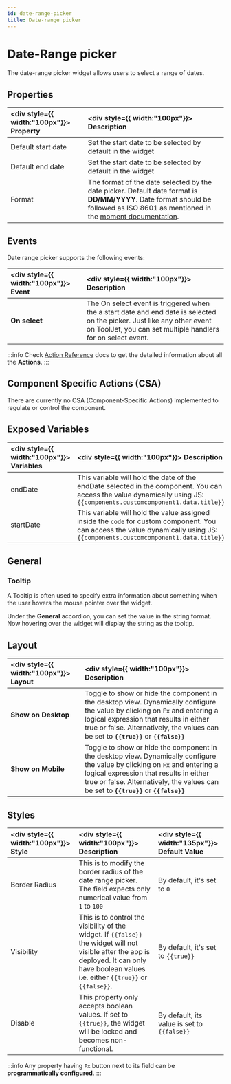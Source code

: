 ```yaml
---
id: date-range-picker
title: Date-range picker
---
```

# Date-Range picker

The date-range picker widget allows users to select a range of dates.

<div style={{paddingTop:'24px', paddingBottom:'24px'}}>

## Properties

| <div style={{ width:"100px"}}> Property  </div>    | <div style={{ width:"100px"}}> Description </div> |
|:----------- |:----------- |
| Default start date | Set the start date to be selected by default in the widget |
| Default end date | Set the start date to be selected by default in the widget |
| Format | The format of the date selected by the date picker. Default date format is **DD/MM/YYYY**. Date format should be followed as ISO 8601 as mentioned in the [moment documentation](https://momentjs.com/docs/). |

</div>

<div style={{paddingTop:'24px', paddingBottom:'24px'}}>

## Events

Date range picker supports the following events:

| <div style={{ width:"100px"}}> Event  </div>    | <div style={{ width:"100px"}}> Description </div> |
|:----------- |:----------- |
| **On select** | The On select event is triggered when the a start date and end date is selected on the picker. Just like any other event on ToolJet, you can set multiple handlers for on select event. |

:::info
Check [Action Reference](/docs/category/actions-reference) docs to get the detailed information about all the **Actions**.
:::

</div>

<div style={{paddingTop:'24px', paddingBottom:'24px'}}>

## Component Specific Actions (CSA)

There are currently no CSA (Component-Specific Actions) implemented to regulate or control the component.

</div>

<div style={{paddingTop:'24px', paddingBottom:'24px'}}>

## Exposed Variables

| <div style={{ width:"100px"}}> Variables </div> | <div style={{ width:"100px"}}> Description </div> |
|:----------- |:----------- |
| endDate | This variable will hold the date of the endDate selected in the component. You can access the value dynamically using JS: `{{components.customcomponent1.data.title}}`|
| startDate | This variable will hold the value assigned inside the `code` for custom component. You can access the value dynamically using JS: `{{components.customcomponent1.data.title}}`|

</div>

<div style={{paddingTop:'24px', paddingBottom:'24px'}}>

## General
### Tooltip

A Tooltip is often used to specify extra information about something when the user hovers the mouse pointer over the widget.

Under the <b>General</b> accordion, you can set the value in the string format. Now hovering over the widget will display the string as the tooltip.

</div>

<div style={{paddingTop:'24px', paddingBottom:'24px'}}>

## Layout

| <div style={{ width:"100px"}}> Layout </div> | <div style={{ width:"100px"}}> Description </div> | 
| :----------- | :----------- | 
| **Show on Desktop** | Toggle to show or hide the component in the desktop view. Dynamically configure the value by clicking on `Fx` and entering a logical expression that results in either true or false. Alternatively, the  values can be set to **`{{true}}`** or **`{{false}}`** |  
| **Show on Mobile** | Toggle to show or hide the component in the desktop view. Dynamically configure the value by clicking on `Fx` and entering a logical expression that results in either true or false. Alternatively, the  values can be set to **`{{true}}`** or **`{{false}}`** | 

</div>

<div style={{paddingTop:'24px', paddingBottom:'24px'}}>

## Styles

| <div style={{ width:"100px"}}> Style </div> | <div style={{ width:"100px"}}> Description </div> | <div style={{ width:"135px"}}> Default Value </div> |
|:--------------- |:----------------------------------------- | :------------------------------------------------------------------------------------------------------------- |
| Border Radius | This is to modify the border radius of the date range picker. The field expects only numerical value from `1` to `100`| By default, it's set to `0`|
| Visibility | This is to control the visibility of the widget. If `{{false}}` the widget will not visible after the app is deployed. It can only have boolean values i.e. either `{{true}}` or `{{false}}`. | By default, it's set to `{{true}}`|
| Disable | This property only accepts boolean values. If set to `{{true}}`, the widget will be locked and becomes non-functional. | By default, its value is set to `{{false}}` |

:::info
Any property having `Fx` button next to its field can be **programmatically configured**.
:::

</div>